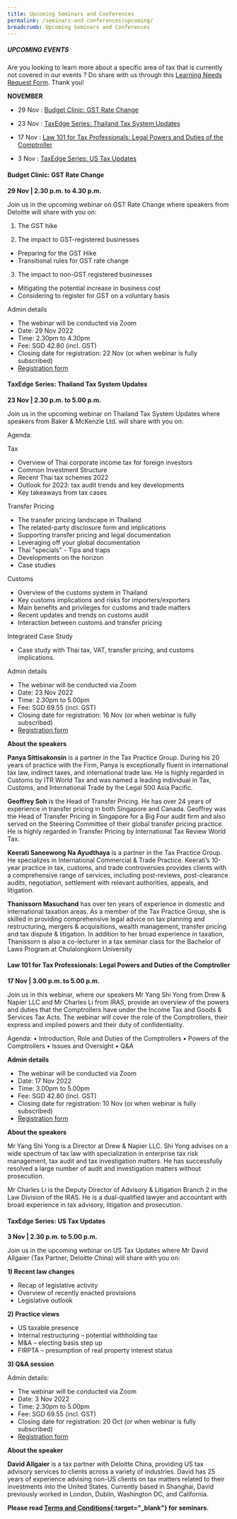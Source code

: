 ```yaml
---
title: Upcoming Seminars and Conferences
permalink: /seminars-and-conferences/upcoming/
breadcrumb: Upcoming Seminars and Conferences
---
```

##### **UPCOMING EVENTS**
Are you looking to learn more about a specific area of tax that is currently not covered in our events ? 
Do share with us through this [Learning Needs Request Form](https://form.gov.sg/5d2c51283703d80011e52615). Thank you!

**NOVEMBER**

* 29 Nov : [Budget Clinic: GST Rate Change](/seminars-and-conferences/upcoming/#29Nov-ta-id)

* 23 Nov : [TaxEdge Series: Thailand Tax System Updates](/seminars-and-conferences/upcoming/#23Nov-ta-id)

* 17 Nov : [Law 101 for Tax Professionals: Legal Powers and Duties of the Comptroller](/seminars-and-conferences/upcoming/#17Nov-ta-id)

* 3 Nov : [TaxEdge Series: US Tax Updates](/seminars-and-conferences/upcoming/#3Nov-ta-id)


<a id="29Nov-ta-id"></a>
#### **Budget Clinic: GST Rate Change**
**29 Nov | 2.30 p.m. to 4.30 p.m.**

Join us in the upcoming webinar on GST Rate Change where speakers from Deloitte will share with you on:

1.	The GST hike

2.	The impact to GST-registered businesses 
* Preparing for the GST Hike 
* Transitional rules for GST rate change

3.	The impact to non-GST registered businesses 
* Mitigating the potential increase in business cost 
* Considering to register for GST on a voluntary basis

Admin details
* The webinar will be conducted via Zoom
* Date: 29 Nov 2022
* Time: 2.30pm to 4.30pm
* Fee: SGD 42.80 (incl. GST)
* Closing date for registration: 22 Nov (or when webinar is fully subscribed)
* [Registration form](https://form.gov.sg/636a78f161875f0011772f66)



<a id="23Nov-ta-id"></a>
#### **TaxEdge Series: Thailand Tax System Updates**
**23 Nov | 2.30 p.m. to 5.00 p.m.**

Join us in the upcoming webinar on Thailand Tax System Updates where speakers from Baker & McKenzie Ltd. will share with you on:

Agenda:

Tax
* Overview of Thai corporate income tax for foreign investors
* Common Investment Structure
* Recent Thai tax schemes 2022
* Outlook for 2023: tax audit trends and key developments
* Key takeaways from tax cases 

Transfer Pricing
* The transfer pricing landscape in Thailand
* The related-party disclosure form and implications
* Supporting transfer pricing and legal documentation
* Leveraging off your global documentation
* Thai "specials" -  Tips and traps
* Developments on the horizon
* Case studies

Customs
* Overview of the customs system in Thailand
* Key customs implications and risks for importers/exporters
* Main benefits and privileges for customs and trade matters
* Recent updates and trends on customs audit
* Interaction between customs and transfer pricing

Integrated Case Study
* Case study with Thai tax, VAT, transfer pricing, and customs implications.

Admin details
* The webinar will be conducted via Zoom
* Date: 23 Nov 2022
* Time: 2.30pm to 5.00pm
* Fee:  SGD 69.55 (incl. GST)
* Closing date for registration: 16 Nov (or when webinar is fully subscribed)
* [Registration form](https://form.gov.sg/636a7578657fbb001213b5f8)

**About the speakers**

**Panya Sittisakonsin** is a partner in the Tax Practice Group. During his 20 years of practice with the Firm, Panya is exceptionally fluent in international tax law, indirect taxes, and international trade law. He is highly regarded in Customs by ITR World Tax and was named a leading individual in Tax, Customs, and International Trade by the Legal 500 Asia Pacific.

**Geoffrey Soh** is the Head of Transfer Pricing. He has over 24 years of experience in transfer pricing in both Singapore and Canada. Geoffrey was the Head of Transfer Pricing in Singapore for a Big Four audit firm and also served on the Steering Committee of their global transfer pricing practice. He is highly regarded in Transfer Pricing by International Tax Review World Tax.

**Keerati Saneewong Na Ayudthaya** is a partner in the Tax Practice Group. He specializes in International Commercial & Trade Practice. Keerati’s 10-year practice in tax, customs, and trade controversies provides clients with a comprehensive range of services, including post-reviews, post-clearance audits, negotiation, settlement with relevant authorities, appeals, and litigation.

**Thanissorn Masuchand** has over ten years of experience in domestic and international taxation areas. As a member of the Tax Practice Group, she is skilled in providing comprehensive legal advice on tax planning and restructuring, mergers & acquisitions, wealth management, transfer pricing and tax dispute & litigation. In addition to her broad experience in taxation, Thanissorn is also a co-lecturer in a tax seminar class for the Bachelor of Laws Program at Chulalongkorn University


<a id="17Nov-ta-id"></a>
#### **Law 101 for Tax Professionals: Legal Powers and Duties of the Comptroller**
**17 Nov | 3.00 p.m. to 5.00 p.m.**

Join us in this webinar, where our speakers Mr Yang Shi Yong from Drew & Napier LLC and Mr Charles Li from IRAS, provide an overview of the powers and duties that the Comptrollers have under the Income Tax and Goods & Services Tax Acts. The webinar will cover the role of the Comptrollers, their express and implied powers and their duty of confidentiality.

Agenda:
•	Introduction, Role and Duties of the Comptrollers
•	Powers of the Comptrollers
•	Issues and Oversight
•	Q&A

**Admin details**
* The webinar will be conducted via Zoom
* Date: 17 Nov 2022
* Time: 3.00pm to 5.00pm
* Fee: SGD 42.80 (incl. GST)
* Closing date for registration: 10 Nov (or when webinar is fully subscribed)
* [Registration form](https://form.gov.sg/635fed7ad3c4cd00122b0f35)

**About the speakers**

Mr Yang Shi Yong is a Director at Drew & Napier LLC. Shi Yong advises on a wide spectrum of tax law with specialization in enterprise tax risk management, tax audit and tax investigation matters. He has successfully resolved a large number of audit and investigation matters without prosecution. 

Mr Charles Li is the Deputy Director of Advisory & Litigation Branch 2 in the Law Division of the IRAS. He is a dual-qualified lawyer and accountant with broad experience in tax advisory, litigation and prosecution.


<a id="3Nov-ta-id"></a>
#### **TaxEdge Series: US Tax Updates**
**3 Nov | 2.30 p.m. to 5.00 p.m.**

Join us in the upcoming webinar on US Tax Updates where Mr David Allgaier (Tax Partner, Deloitte China) will share with you on:

**1) Recent law changes**

* Recap of legislative activity
* Overview of recently enacted provisions
* Legislative outlook

**2) Practice views**

* US taxable presence
* Internal restructuring – potential withholding tax
* M&A – electing basis step up
* FIRPTA – presumption of real property interest status

**3) Q&A session**

Admin details:
* The webinar will be conducted via Zoom
* Date: 3 Nov 2022
* Time: 2.30pm to 5.00pm
* Fee: SGD 69.55 (incl. GST)
* Closing date for registration: 20 Oct (or when webinar is fully subscribed)
* [Registration form](https://form.gov.sg/6343c8e8d800b7001229ed4b)


**About the speaker**

**David Allgaier** is a tax partner with Deloitte China, providing US tax advisory services to clients across a variety of industries. David has 25 years of experience advising non-US clients on tax matters related to their investments into the United States. Currently based in Shanghai, David previously worked in London, Dublin, Washington DC, and California.






**Please read [Terms and Conditions](https://production-iras-tax-academy.netlify.com/executive-tax-programmes/terms-and-conditions/){:target="_blank"} for seminars.**